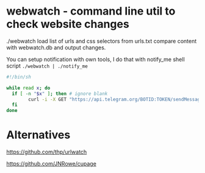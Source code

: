 # webwatch - command line util to check website changes

./webwatch load list of urls and css selectors from urls.txt compare content with webwatch.db and output changes.

You can setup notification with own tools, I do that with notify_me shell script ```./webwatch | ./notify_me```
```bash
#!/bin/sh

while read x; do 
  if [ -n "$x" ]; then # ignore blank
		curl -i -X GET "https://api.telegram.org/BOTID:TOKEN/sendMessage?chat_id=CHAT_ID&text=$x"
  fi
done

```


# Alternatives
https://github.com/thp/urlwatch

https://github.com/JNRowe/cupage
